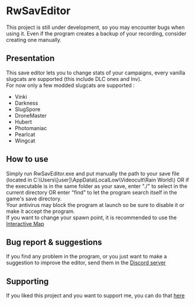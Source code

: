 # RwSavEditor
This project is still under development, so you may encounter bugs when using it. Even if the program creates a backup of your recording, consider creating one manually.

## Presentation
This save editor lets you to change stats of your campaigns, every vanilla slugcats are supported (this include DLC ones and Inv).  
For now only a few modded slugcats are supported :  

* Vinki
* Darkness
* SlugSpore
* DroneMaster
* Hubert
* Photomaniac
* Pearlcat
* Wingcat

## How to use
Simply run RwSavEditor.exe and put manually the path to your save file (located in C:\\Users\\[user]\\AppData\\LocalLow\\Videocult\\Rain World\\) OR if the executable is in the same folder as your save, enter "./" to select in the current directory OR enter "find" to let the program search itself in the game's save directory.  
Your antivirus may block the program at launch so be sure to disable it or make it accept the program.  
If you want to change your spawn point, it is recommended to use the [Interactive Map](https://rain-world-map.github.io/map.html?slugcat=white&region=HI)

## Bug report & suggestions
If you find any problem in the program, or you just want to make a suggestion to improve the editor, send them in the [Discord server](https://discord.gg/ejNwfEqsTn)

## Supporting
If you liked this project and you want to support me, you can do that [here](paypal.me/FnaRuta)

